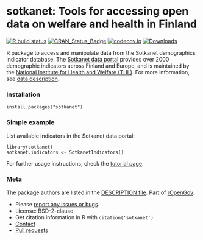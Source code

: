sotkanet: Tools for accessing open data on welfare and health in Finland
========================================================================

<!-- badges: start -->

[![R build
status](https://github.com/rOpenGov/sotkanet/workflows/R-CMD-check/badge.svg)](https://github.com/rOpenGov/sotkanet/actions)
[![CRAN\_Status\_Badge](http://www.r-pkg.org/badges/version/sotkanet)](https://cran.r-project.org/package=sotkanet)
[![codecov.io](https://codecov.io/github/rOpenGov/sotkanet/coverage.svg?branch=master)](https://codecov.io/github/rOpenGov/sotkanet?branch=master)
[![Downloads](http://cranlogs.r-pkg.org/badges/grand-total/sotkanet)](https://cran.r-project.org/package=sotkanet)
<!-- badges: end -->

<!-- README.md is generated from README.Rmd. Please edit that file -->

R package to access and manipulate data from the Sotkanet demographics
indicator database. The [Sotkanet data
portal](https://sotkanet.fi/sotkanet/fi/index) provides over 2000
demographic indicators across Finland and Europe, and is maintained by
the [National Institute for Health and Welfare
(THL)](https://thl.fi/fi/). For more information, see [data
description](https://sotkanet.fi/sotkanet/en/data).

### Installation

    install.packages("sotkanet")

### Simple example

List available indicators in the Sotkanet data portal:

    library(sotkanet) 
    sotkanet.indicators <- SotkanetIndicators()

For further usage instructions, check the [tutorial
page](http://ropengov.github.io/sotkanet/articles/tutorial.html).

### Meta

The package authors are listed in the [DESCRIPTION file](DESCRIPTION).
Part of [rOpenGov](http://ropengov.org/).

-   Please [report any issues or
    bugs](https://github.com/ropengov/sotkanet/issues).
-   License: BSD-2-clause
-   Get citation information in R with `citation('sotkanet')`
-   [Contact](http://ropengov.org/community/)
-   [Pull requests](https://github.com/ropengov/sotkanet/)
